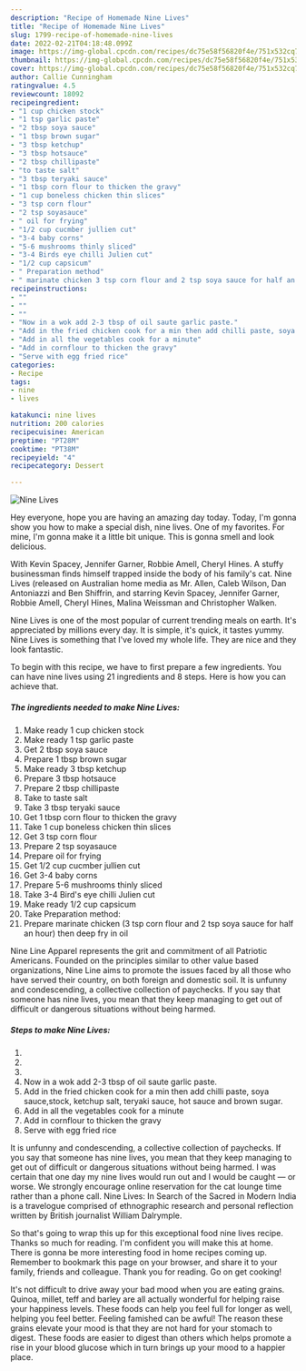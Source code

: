 ```yaml
---
description: "Recipe of Homemade Nine Lives"
title: "Recipe of Homemade Nine Lives"
slug: 1799-recipe-of-homemade-nine-lives
date: 2022-02-21T04:18:48.099Z
image: https://img-global.cpcdn.com/recipes/dc75e58f56820f4e/751x532cq70/nine-lives-recipe-main-photo.jpg
thumbnail: https://img-global.cpcdn.com/recipes/dc75e58f56820f4e/751x532cq70/nine-lives-recipe-main-photo.jpg
cover: https://img-global.cpcdn.com/recipes/dc75e58f56820f4e/751x532cq70/nine-lives-recipe-main-photo.jpg
author: Callie Cunningham
ratingvalue: 4.5
reviewcount: 18092
recipeingredient:
- "1 cup chicken stock"
- "1 tsp garlic paste"
- "2 tbsp soya sauce"
- "1 tbsp brown sugar"
- "3 tbsp ketchup"
- "3 tbsp hotsauce"
- "2 tbsp chillipaste"
- "to taste salt"
- "3 tbsp teryaki sauce"
- "1 tbsp corn flour to thicken the gravy"
- "1 cup boneless chicken thin slices"
- "3 tsp corn flour"
- "2 tsp soyasauce"
- " oil for frying"
- "1/2 cup cucmber jullien cut"
- "3-4 baby corns"
- "5-6 mushrooms thinly sliced"
- "3-4 Birds eye chilli Julien cut"
- "1/2 cup capsicum"
- " Preparation method"
- " marinate chicken 3 tsp corn flour and 2 tsp soya sauce for half an hour then deep fry in oil"
recipeinstructions:
- ""
- ""
- ""
- "Now in a wok add 2-3 tbsp of oil saute garlic paste."
- "Add in the fried chicken cook for a min then add chilli paste, soya sauce,stock, ketchup salt, teryaki sauce, hot sauce and brown sugar."
- "Add in all the vegetables cook for a minute"
- "Add in cornflour to thicken the gravy"
- "Serve with egg fried rice"
categories:
- Recipe
tags:
- nine
- lives

katakunci: nine lives 
nutrition: 200 calories
recipecuisine: American
preptime: "PT28M"
cooktime: "PT38M"
recipeyield: "4"
recipecategory: Dessert

---
```



![Nine Lives](https://img-global.cpcdn.com/recipes/dc75e58f56820f4e/751x532cq70/nine-lives-recipe-main-photo.jpg)

Hey everyone, hope you are having an amazing day today. Today, I'm gonna show you how to make a special dish, nine lives. One of my favorites. For mine, I'm gonna make it a little bit unique. This is gonna smell and look delicious.

With Kevin Spacey, Jennifer Garner, Robbie Amell, Cheryl Hines. A stuffy businessman finds himself trapped inside the body of his family&#39;s cat. Nine Lives (released on Australian home media as Mr. Allen, Caleb Wilson, Dan Antoniazzi and Ben Shiffrin, and starring Kevin Spacey, Jennifer Garner, Robbie Amell, Cheryl Hines, Malina Weissman and Christopher Walken.

Nine Lives is one of the most popular of current trending meals on earth. It's appreciated by millions every day. It is simple, it's quick, it tastes yummy. Nine Lives is something that I've loved my whole life. They are nice and they look fantastic.


To begin with this recipe, we have to first prepare a few ingredients. You can have nine lives using 21 ingredients and 8 steps. Here is how you can achieve that.

<!--inarticleads1-->

##### The ingredients needed to make Nine Lives:

1. Make ready 1 cup chicken stock
1. Make ready 1 tsp garlic paste
1. Get 2 tbsp soya sauce
1. Prepare 1 tbsp brown sugar
1. Make ready 3 tbsp ketchup
1. Prepare 3 tbsp hotsauce
1. Prepare 2 tbsp chillipaste
1. Take to taste salt
1. Take 3 tbsp teryaki sauce
1. Get 1 tbsp corn flour to thicken the gravy
1. Take 1 cup boneless chicken thin slices
1. Get 3 tsp corn flour
1. Prepare 2 tsp soyasauce
1. Prepare  oil for frying
1. Get 1/2 cup cucmber jullien cut
1. Get 3-4 baby corns
1. Prepare 5-6 mushrooms thinly sliced
1. Take 3-4 Bird&#39;s eye chilli Julien cut
1. Make ready 1/2 cup capsicum
1. Take  Preparation method:
1. Prepare  marinate chicken (3 tsp corn flour and 2 tsp soya sauce for half an hour) then deep fry in oil


Nine Line Apparel represents the grit and commitment of all Patriotic Americans. Founded on the principles similar to other value based organizations, Nine Line aims to promote the issues faced by all those who have served their country, on both foreign and domestic soil. It is unfunny and condescending, a collective collection of paychecks. If you say that someone has nine lives, you mean that they keep managing to get out of difficult or dangerous situations without being harmed. 

<!--inarticleads2-->

##### Steps to make Nine Lives:

1. 
1. 
1. 
1. Now in a wok add 2-3 tbsp of oil saute garlic paste.
1. Add in the fried chicken cook for a min then add chilli paste, soya sauce,stock, ketchup salt, teryaki sauce, hot sauce and brown sugar.
1. Add in all the vegetables cook for a minute
1. Add in cornflour to thicken the gravy
1. Serve with egg fried rice


It is unfunny and condescending, a collective collection of paychecks. If you say that someone has nine lives, you mean that they keep managing to get out of difficult or dangerous situations without being harmed. I was certain that one day my nine lives would run out and I would be caught — or worse. We strongly encourage online reservation for the cat lounge time rather than a phone call. Nine Lives: In Search of the Sacred in Modern India is a travelogue comprised of ethnographic research and personal reflection written by British journalist William Dalrymple. 

So that's going to wrap this up for this exceptional food nine lives recipe. Thanks so much for reading. I'm confident you will make this at home. There is gonna be more interesting food in home recipes coming up. Remember to bookmark this page on your browser, and share it to your family, friends and colleague. Thank you for reading. Go on get cooking!

It's not difficult to drive away your bad mood when you are eating grains. Quinoa, millet, teff and barley are all actually wonderful for helping raise your happiness levels. These foods can help you feel full for longer as well, helping you feel better. Feeling famished can be awful! The reason these grains elevate your mood is that they are not hard for your stomach to digest. These foods are easier to digest than others which helps promote a rise in your blood glucose which in turn brings up your mood to a happier place.
